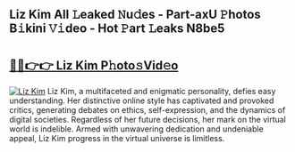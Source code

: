 ## Liz Kim All 𝙻eaked 𝙽u𝚍es - Part-axU 𝙿hotos B𝚒kini 𝚅𝚒deo - Hot 𝙿art 𝙻eaks N8be5

# <h2><a href="http://ld2rhx1.urlbe.top/?page=Liz+Kim">🔗🔗👉👉 Liz Kim P𝚑oto𝚜Vid𝚎o</a></h2>

[![Liz Kim](https://i.imgur.com/eBuTRDB.gif)](http://ld2rhx1.urlbe.top/?page=Liz+Kim)
Liz Kim, a multifaceted and enigmatic personality, defies easy understanding. Her distinctive online style has captivated and provoked critics, generating debates on ethics, self-expression, and the dynamics of digital societies. Regardless of her future decisions, her mark on the virtual world is indelible. Armed with unwavering dedication and undeniable appeal, Liz Kim progress in the virtual universe is limitless.
